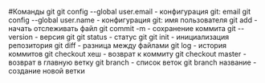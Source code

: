 #Команды git
git config --global user.email   - конфигурация git: email
git config --global user.name    - конфигурация git: имя пользователя
git add - начать отслеживать файл
git commit -m    - сохранение коммита
git --version   - версия git
git status  - статус git
git init  - инициализация репозитория
git diff - разница между файлами
git log - история коммитов
git checkout хеш - возврат к коммиту
git checkout master - возврат в главную ветку
git branch - список веток
git branch название - создание новой ветки

